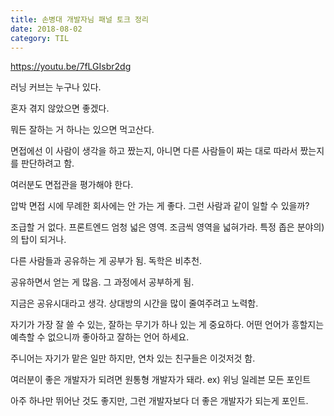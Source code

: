 ```yaml
---
title: 손병대 개발자님 패널 토크 정리
date: 2018-08-02
category: TIL
---
```


https://youtu.be/7fLGIsbr2dg

러닝 커브는 누구나 있다.

혼자 겪지 않았으면 좋겠다.

뭐든 잘하는 거 하나는 있으면 먹고산다.

면접에선 이 사람이 생각을 하고 짰는지, 아니면 다른 사람들이 짜는 대로 따라서 짰는지를 판단하려고 함.

여러분도 면접관을 평가해야 한다.

압박 면접 시에 무례한 회사에는 안 가는 게 좋다. 그런 사람과 같이 일할 수 있을까?

조급할 거 없다. 프론트엔드 엄청 넓은 영역. 조금씩 영역을 넓혀가라. 특정 좁은 분야의)의 탑이 되거나.

다른 사람들과 공유하는 게 공부가 됨. 독학은 비추천.

공유하면서 얻는 게 많음. 그 과정에서 공부하게 됨.

지금은 공유시대라고 생각. 상대방의 시간을 많이 줄여주려고 노력함.

자기가 가장 잘 쓸 수 있는, 잘하는 무기가 하나 있는 게 중요하다. 어떤 언어가 흥할지는 예측할 수 없으니까 좋아하고 잘하는 언어 하세요.

주니어는 자기가 맡은 일만 하지만, 연차 있는 친구들은 이것저것 함.

여러분이 좋은 개발자가 되려면 원통형 개발자가 돼라.
ex) 위닝 일레븐 모든 포인트

아주 하나만 뛰어난 것도 좋지만,
그런 개발자보다 더 좋은 개발자가 되는게 포인트.
